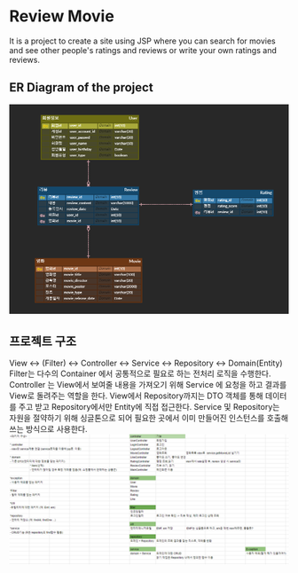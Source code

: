 # Review Movie

It is a project to create a site using JSP where you can search for movies and see other people's ratings and reviews or write your own ratings and reviews.


## ER Diagram of the project
![img.png](src/main/webapp/resources/img/img.png)

## 프로젝트 구조
View ↔ (Filter) ↔ Controller ↔ Service ↔ Repository ↔ Domain(Entity)
Filter는 다수의 Container 에서 공통적으로 필요로 하는 전처리 로직을 수행한다.
Controller 는 View에서 보여줄 내용을 가져오기 위해 Service 에 요청을 하고 결과를 View로 돌려주는 역할을 한다.
View에서 Repository까지는 DTO 객체를 통해 데이터를 주고 받고 Repository에서만 Entity에 직접 접근한다.
Service 및 Repository는 자원을 절약하기 위해 싱글톤으로 되어 필요한 곳에서 이미 만들어진 인스턴스를 호출해 쓰는 방식으로 사용한다.
![img_1.png](src/main/webapp/resources/img/img_1.png)